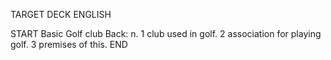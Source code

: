 TARGET DECK
ENGLISH

START
Basic
Golf club
Back: n. 1 club used in golf. 2 association for playing golf. 3 premises of this.
END
